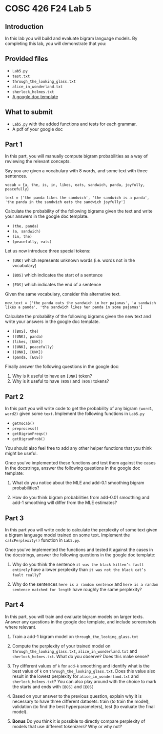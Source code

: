 # COSC 426 F24 Lab 5

## Introduction
In this lab you will build and evaluate bigram language models. By completing this lab, you will demonstrate that you: 

## Provided files

- `Lab5.py`
- `test.txt`
- `through_the_looking_glass.txt`
- `alice_in_wonderland.txt`
- `sherlock_holmes.txt`
- [A google doc template](https://docs.google.com/document/d/1IetrmwxL7V-hvNDvCWtE2_hzL06Lp2pCDqJGviwER2s/edit?usp=sharing)

## What to submit
- `Lab5.py` with the added functions and tests for each grammar. 
- A pdf of your google doc


## Part 1

In this part, you will manually compute bigram probabilities as a way of reviewing the relevant concepts. 

Say you are given a vocabulary with 8 words, and some text with three sentences.  

`vocab = {a, the, is, in, likes, eats, sandwich, panda, joyfully, peacefully}`

`text = ['the panda likes the sandwich', 'the sandwich is a panda', 'the panda in the sandwich eats the sandwich joyfully']`

Calculate the probability of the following bigrams given the text and write your answers in the google doc template.  

- `(the, panda)`
- `(a, sandwich)`
- `(in, the)`
- `(peacefully, eats)`


Let us now introduce three special tokens: 

- `[UNK]` which represents unknown words (i.e. words not in the vocabulary)

- `[BOS]` which indicates the start of a sentence

- `[EOS]` which indicates the end of a sentence

Given the same vocabulary, consider this alternative text. 

`new_text = ['the panda eats the sandwich in her pajamas', 'a sandwich likes a panda', 'the sandwich likes her panda in some pajamas']`

Calculate the probability of the following bigrams given the new text and write your answers in the google doc template.  

- `([BOS], the)`
- `([UNK], panda)`
- `(likes, [UNK])`
- `([UNK], peacefully)`
- `([UNK], [UNK])`
- `(panda, [EOS])`


Finally answer the following questions in the google doc: 
1. Why is it useful to have an `[UNK]` token? 
2. Why is it useful to have `[BOS]` and `[EOS]` tokens?

## Part 2
In this part you will write code to get the probability of any bigram `(word1, word2)` given some `text`. Implement the following functions in `Lab5.py`

- `getVocab()`
- `preprocess()`
- `getBigramFreqs()`
- `getBigramProb()`

You should also feel free to add any other helper functions that you think might be useful. 

Once you've implemented these functions and test them against the cases in the docstrings, answer the following questions in the google doc template: 

1. What do you notice about the MLE and add-0.1 smoothing bigram probabilities? 

2. How do you think bigram probabilities from add-0.01 smoothing and add-1 smoothing will differ from the MLE estimates?   

## Part 3
In this part you will write code to calculate the perplexity of some text given a bigram language model trained on some text. Implement the `calcPerplexity()` function in `Lab5.py`. 

Once you've implemented the functions and tested it against the cases in the docstrings, answer the following questions in the google doc template: 

1. Why do you think the sentence `it was the black kitten’s fault entirely` have a lower perplexity than `it was not the black cat’s fault really`? 

2. Why do the sentences `here is a random sentence` and `here is a random sentence matched for length` have roughly the same perplexity? 



## Part 4

In this part, you will train and evaluate bigram models on larger texts. Answer any questions in the google doc template, and include screenshots where relevant. 

1. Train a add-1 bigram model on `through_the_looking_glass.txt` 

2. Compute the perplexity of your trained model on `through_the_looking_glass.txt`, `alice_in_wonderland.txt` and `sherlock_holmes.txt`. What do you observe? Does this make sense? 

3. Try different values of `k` for `add-k` smoothing and identify what is the best value of `k` on `through_the_looking_glass.txt`. Does this value also result in the lowest perplexity for `alice_in_wonderland.txt` and `sherlock_holmes.txt`? You can also play around with the choice to mark the starts and ends with `[BOS]` and `[EOS]`

4. Based on your answer to the previous question, explain why it is necessary to have three different datasets: train (to train the model), validation (to find the best hyperparameters), test (to evaluate the final model). 

5. **Bonus** Do you think it is possible to directly compare perplexity of models that use different tokenizers? Why or why not? 


